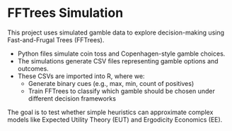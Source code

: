 # FFTrees Simulation

This project uses simulated gamble data to explore decision-making using Fast-and-Frugal Trees (FFTrees).

- Python files simulate coin toss and Copenhagen-style gamble choices.
- The simulations generate CSV files representing gamble options and outcomes.
- These CSVs are imported into R, where we:
  - Generate binary cues (e.g., max, min, count of positives)
  - Train FFTrees to classify which gamble should be chosen under different decision frameworks

The goal is to test whether simple heuristics can approximate complex models like Expected Utility Theory (EUT) and Ergodicity Economics (EE).
